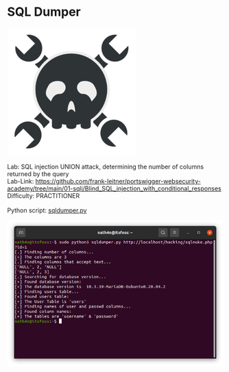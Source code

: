 # SQL Dumper

<img src="./img/hackaday-security.png" alt="image-logo" width="300"/>

Lab: SQL injection UNION attack, determining the number of columns returned by the query</br>
Lab-Link: https://github.com/frank-leitner/portswigger-websecurity-academy/tree/main/01-sqli/Blind_SQL_injection_with_conditional_responses</br>
Difficulty: PRACTITIONER</br>  
Python script: [sqldumper.py](sqldumper.py)</br>

![Attacking successful](img/screenshot.png)
